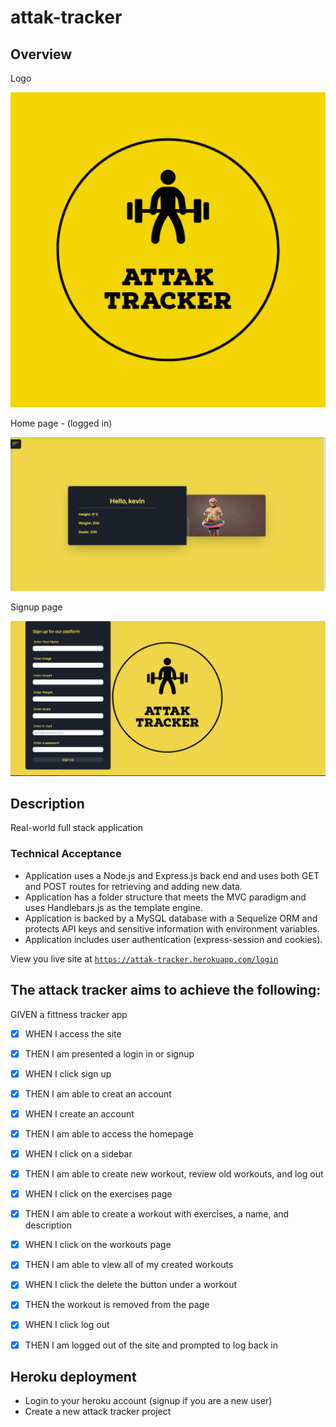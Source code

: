 # attak-tracker

## Overview

Logo

![Home](AttakTracker-logos.jpeg)

Home page - (logged in)

![LoggedInHome](https://github.com/attak5/attak-tracker/blob/main/public/css/assets/HomePage.png)

Signup page

![Signup](https://github.com/attak5/attak-tracker/blob/main/public/css/assets/SignUp%20Page.png)

## Description

Real-world full stack application

### Technical Acceptance
* Application uses a Node.js and Express.js back end and uses both GET and POST routes for retrieving and adding new data.
* Application has a folder structure that meets the MVC paradigm and uses Handlebars.js as the template engine.
* Application is backed by a MySQL database with a Sequelize ORM and protects API keys and sensitive information with environment variables.
* Application includes user authentication (express-session and cookies).

View you live site at [`https://attak-tracker.herokuapp.com/login`](https://attak-tracker.herokuapp.com/login)

## The attack tracker aims to achieve the following:

GIVEN a fittness tracker app

- [x] WHEN I access the site
- [x] THEN I am presented a login in or signup
- [x] WHEN I click sign up
- [x] THEN I am able to creat an account
- [x] WHEN I create an account
- [x] THEN I am  able to access the homepage
- [x] WHEN I click on a sidebar
- [x] THEN I am able to create new workout, review old workouts, and log out
- [x] WHEN I click on the exercises page
- [x] THEN I am able to create a workout with exercises, a name, and description
- [x] WHEN I click on the workouts page
- [x] THEN I am able to view all of my created workouts
- [x] WHEN I click the delete the button under a workout
- [x] THEN the workout is removed from the page
- [x] WHEN I click log out
- [x] THEN I am logged out of the site and prompted to log back in


## Heroku deployment

- Login to your heroku account (signup if you are a new user)
- Create a new attack tracker project
